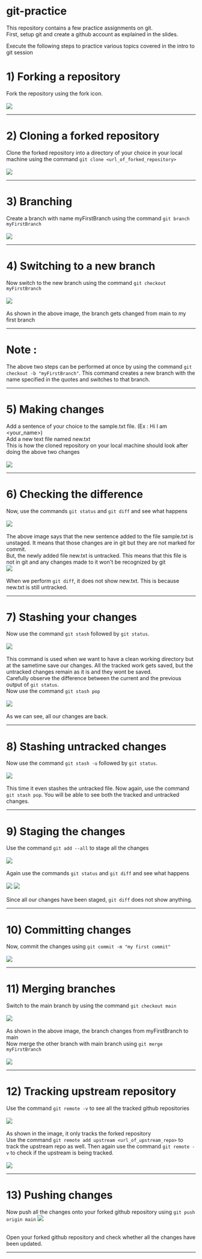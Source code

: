 # git-practice

This repository contains a few practice assignments on git.<br/>
First, setup git and create a github account as explained in the slides.<br/>

Execute the following steps to practice various topics covered in the intro to git session<br/>
# 1) Forking a repository 
   Fork the repository using the fork icon.<br/> <br/>
   ![](images/fork.png)
    <hr>
# 2) Cloning a forked repository 
   Clone the forked repository into a directory of your choice in your local machine using the command `git clone <url_of_forked_repository>` <br/> <br/>
   ![](images/clone.png)
    <hr>
# 3) Branching
   Create a branch with name myFirstBranch using the command `git branch myFirstBranch` <br/> <br/>
   ![](images/git_branch.png)
    <hr>
# 4) Switching to a new branch
   Now switch to the new branch using the command `git checkout myFirstBranch` <br/> <br/>
   ![](images/git_checkout.png) <br/> <br/>
   As shown in the above image, the branch gets changed from main to my first branch <br/>
    <hr>
   # Note : 
   The above two steps can be performed at once by using the command `git checkout -b "myFirstBranch"`. This command creates a new branch with the name specified in the quotes and switches to that branch.
    <hr>
# 5) Making changes
   Add a sentence of your choice to the sample.txt file. (Ex : Hi I am <your_name>) <br/>
   Add a new text file named new.txt <br/>
   This is how the cloned repository on your local machine should look after doing the above two changes <br/> <br/>
   ![](images/new_file.png)
    <hr>
# 6) Checking the difference 
   Now, use the commands `git status` and `git diff` and see what happens <br/> <br/>
   ![](images/git_status.png) <br/> <br/>
   The above image says that the new sentence added to the file sample.txt is unstaged. It means that those changes are in git but they are not marked for commit. <br/>
   But, the newly added file new.txt is untracked. This means that this file is not in git and any changes made to it won't be recognized by git <br/>
   ![](images/git_diff.png) <br/> <br/>
   When we perform `git diff`, it does not show new.txt. This is because new.txt is still untracked.
    <hr>
# 7) Stashing your changes
   Now use the command `git stash` followed by `git status`. <br/> <br/>
   ![](images/git_stash.png) <br/> <br/>
   This command is used when we want to have a clean working directory but at the sametime save our changes. All the tracked work gets saved, but the untracked changes remain as it is and they wont be saved. <br/>
   Carefully observe the difference between the current and the previous output of `git status`.  
    Now use the command `git stash pop` <br/> <br/>
    ![](images/git_stash_pop.png) <br/> <br/>
    As we can see, all our changes are back.
    <hr>
# 8) Stashing untracked changes
   Now use the command `git stash -u` followed by `git status`. <br/> <br/>
   ![](images/git_stash_u.png) <br/> <br/>
    This time it even stashes the untracked file.
    Now again, use the command `git stash pop`. You will be able to see both the tracked and untracked changes.
    <hr>
# 9) Staging the changes
   Use the command `git add --all` to stage all the changes <br/> <br/>
   ![](images/git_add.png) <br/> <br/>
  Again use the commands `git status` and `git diff` and see what happens <br/> <br/>
   ![](images/git_status_2.png)
   ![](images/git_diff_2.png) <br/> <br/>
   Since all our changes have been staged, `git diff` does not show anything.
    <hr>
# 10) Committing changes
   Now, commit the changes using `git commit -m "my first commit"` <br/> <br/>
   ![](images/git_commit.png)
     <hr>
# 11) Merging branches
   Switch to the main branch by using the command `git checkout main` <br/> <br/>
   ![](images/git_checkout_2.png) <br/> <br/>
   As shown in the above image, the branch changes from myFirstBranch to main <br/>
   Now merge the other branch with main branch using `git merge myFirstBranch` <br/> <br/>
   ![](images/git_merge.png) 
      <hr>
# 12) Tracking upstream repository
   Use the command `git remote -v` to see all the tracked github repositories <br/> <br/>
   ![](images/git_remote.png) <br/> <br/>
   As shown in the image, it only tracks the forked repository <br/>
   Use the command `git remote add upstream <url_of_upstream_repo>` to track the upstream repo as well. Then again use the command `git remote -v` to check if the upstream is being tracked.<br/> <br/>
   ![](images/git_upstream.png)
     <hr>
# 13) Pushing changes
   Now push all the changes onto your forked github repository using `git push origin main`
   ![](images/git_push.png) <br/> <br/>
 
 Open your forked github repository and check whether all the changes have been updated.
 <hr>
